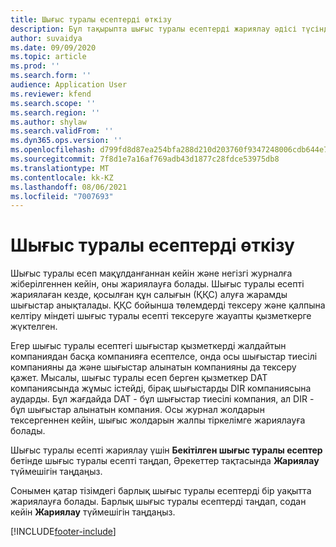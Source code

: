```yaml
---
title: Шығыс туралы есептерді өткізу
description: Бұл тақырыпта шығыс туралы есептерді жариялау әдісі түсіндірілген.
author: suvaidya
ms.date: 09/09/2020
ms.topic: article
ms.prod: ''
ms.search.form: ''
audience: Application User
ms.reviewer: kfend
ms.search.scope: ''
ms.search.region: ''
ms.author: shylaw
ms.search.validFrom: ''
ms.dyn365.ops.version: ''
ms.openlocfilehash: d799fd8d87ea254bfa288d210d203760f9347248006cdb644e79bcfd9e1aa678
ms.sourcegitcommit: 7f8d1e7a16af769adb43d1877c28fdce53975db8
ms.translationtype: MT
ms.contentlocale: kk-KZ
ms.lasthandoff: 08/06/2021
ms.locfileid: "7007693"
---
```

# <a name="post-expense-reports"></a>Шығыс туралы есептерді өткізу

Шығыс туралы есеп мақұлданғаннан кейін және негізгі журналға жіберілгеннен кейін, оны жариялауға болады. Шығыс туралы есепті жариялаған кезде, қосылған құн салығын (ҚҚС) алуға жарамды шығыстар анықталады. ҚҚС бойынша төлемдерді тексеру және қалпына келтіру міндеті шығыс туралы есепті тексеруге жауапты қызметкерге жүктелген.

Егер шығыс туралы есептегі шығыстар қызметкерді жалдайтын компаниядан басқа компанияға есептелсе, онда осы шығыстар тиесілі компанияны да және шығыстар алынатын компанияны да тексеру қажет. Мысалы, шығыс туралы есеп берген қызметкер DAT компаниясында жұмыс істейді, бірақ шығыстарды DIR компаниясына аударды. Бұл жағдайда DAT - бұл шығыстар тиесілі компания, ал DIR - бұл шығыстар алынатын компания. Осы журнал жолдарын тексергеннен кейін, шығыс жолдарын жалпы тіркелімге жариялауға болады.

Шығыс туралы есепті жариялау үшін **Бекітілген шығыс туралы есептер** бетінде шығыс туралы есепті таңдап, Әрекеттер тақтасында **Жариялау** түймешігін таңдаңыз.

Сонымен қатар тізімдегі барлық шығыс туралы есептерді бір уақытта жариялауға болады. Барлық шығыс туралы есептерді таңдап, содан кейін **Жариялау** түймешігін таңдаңыз.


[!INCLUDE[footer-include](../includes/footer-banner.md)]